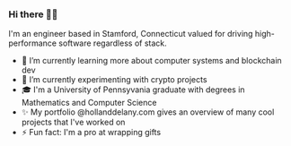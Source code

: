 ### Hi there 👋🏼 

I'm an engineer based in Stamford, Connecticut valued for driving high-performance software regardless of stack.

- 🌱 I’m currently learning more about computer systems and blockchain dev
- 🔭 I’m currently experimenting with crypto projects
- 🎓 I'm a University of Pennsyvania graduate with degrees in Mathematics and Computer Science
- ✨ My portfolio @hollanddelany.com gives an overview of many cool projects that I've worked on
- ⚡ Fun fact: I'm a pro at wrapping gifts
